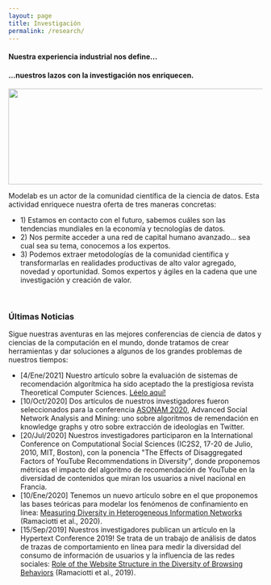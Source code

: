 ```yaml
---
layout: page
title: Investigación
permalink: /research/
---
```


<h4>Nuestra experiencia industrial nos define...</h4>
<h4> ...nuestros lazos con la investigación nos enriquecen.</h4>


<p float="center">
  <img src="{{site.baseurl}}/assets/img/research.jpeg" height="190" width="800"/>
</p>

Modelab es un actor de la comunidad científica de la ciencia de datos. Esta actividad enriquece nuestra oferta de tres maneras concretas: 
<ul>
	<li>1) Estamos en contacto con el futuro, sabemos cuáles son las tendencias mundiales en la economía y tecnologías de datos.</li>
	<li>2) Nos permite acceder a una red de capital humano avanzado... sea cual sea su tema, conocemos a los expertos.</li>
	<li>3) Podemos extraer metodologías de la comunidad científica y transformarlas en realidades productivas de alto valor agregado, novedad y oportunidad. Somos expertos y ágiles en la cadena que une investigación y creación de valor.</li>
</ul>

&nbsp;
&nbsp;

<h3>Últimas Noticias</h3>


Sigue nuestras aventuras en las mejores conferencias de ciencia de datos y ciencias de la computación en el mundo, donde tratamos de crear herramientas y dar soluciones a algunos de los grandes problemas de nuestros tiempos:

<ul>
	<li> [4/Ene/2021] Nuestro artículo sobre la evaluación de sistemas de recomendación algorítmica ha sido aceptado the la prestigiosa revista Theoretical Computer Sciences. <a href="https://www.sciencedirect.com/science/article/pii/S0304397521000256?casa_token=gFqRhmclZcUAAAAA:IDo2oBfBjgXyLoVuGpvYClTjUE_Qau5TuXwNcFIONFUK_r3IPv2w60XJq7A2D_JCSmCgx4du8MI">Léelo aquí!</a></li>
	<li> [10/Oct/2020] Dos artículos de nuestros investigadores fueron seleccionados para la conferencia <a href="http://asonam.cpsc.ucalgary.ca/2020/">ASONAM 2020</a>, Advanced Social Network Analysis and Mining: uno sobre algoritmos de remendación en knowledge graphs y otro sobre extracción de ideologías en Twitter.</li>
	<li> [20/Jul/2020]  Nuestros investigadores participaron en la International Conference on Computational Social Sciences (IC2S2, 17-20 de Julio, 2010, MIT, Boston), con la ponencia "The Effects of Disaggregated Factors of YouTube Recommendations in Diversity", donde proponemos métricas el impacto del algoritmo de recomendación de YouTube en la diversidad de contenidos que miran los usuarios a nivel nacional en Francia. </li>
	<li> [10/Ene/2020] Tenemos un nuevo artículo sobre en el que proponemos las bases teóricas para modelar los fenómenos de confinamiento en línea:  <a href="https://arxiv.org/abs/2001.01296">Measuring Diversity in Heterogeneous Information Networks</a> (Ramaciotti et al., 2020). </li>
	<li> [15/Sep/2019] Nuestros investigadores publican un artículo en la Hypertext Conference 2019! Se trata de un trabajo de análisis de datos de trazas de comportamiento en línea para medir la diversidad del consumo de información de usuarios y la influencia de las redes sociales: <a href="https://arxiv.org/abs/2001.01296">Role of the Website Structure in the Diversity of Browsing Behaviors</a> (Ramaciotti et al., 2019). </li>
</ul>